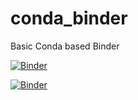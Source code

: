 # conda_binder
Basic Conda based Binder

[![Binder](https://mybinder.org/badge_logo.svg)](https://mybinder.org/v2/gh/smith15630/r_with_python_2022/py39_r40_shiny?urlpath=shiny)

[![Binder](https://mybinder.org/badge_logo.svg)](https://mybinder.org/v2/gh/smith15630/r_with_python_2022/py39_r40_shiny?urlpath=lab)
